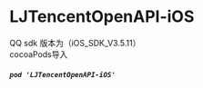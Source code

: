 # LJTencentOpenAPI-iOS
QQ sdk 版本为（iOS_SDK_V3.5.11）
<br>
cocoaPods导入
#####  `pod 'LJTencentOpenAPI-iOS'`
